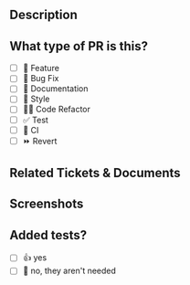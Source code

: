 ## Description

<!-- 
Please do not leave this blank 
This PR [adds/removes/fixes/replaces] the [feature/bug/etc]. 
-->

## What type of PR is this?
<!--
Mark all the options that are valid
-->
- [ ] 🍕 Feature
- [ ] 🐛 Bug Fix
- [ ] 📝 Documentation
- [ ] 🎨 Style
- [ ] 🧑‍💻 Code Refactor
- [ ] ✅ Test
- [ ] 🔁 CI
- [ ] ⏩ Revert

## Related Tickets & Documents
<!-- 
Add here the JIRA ticket, if any. 
Also add here the FIGMA link if is any kind of document 
-->

## Screenshots

<!-- Visual changes require screenshots -->


## Added tests?

- [ ] 👍 yes
- [ ] 🙅 no, they aren't needed
